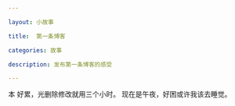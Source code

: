 ```yaml
---

layout: 小故事

title:  第一条博客

categories: 故事

description: 发布第一条博客的感受

---
```


本
好累，光删除修改就用三个小时。
现在是午夜，好困或许我该去睡觉。
